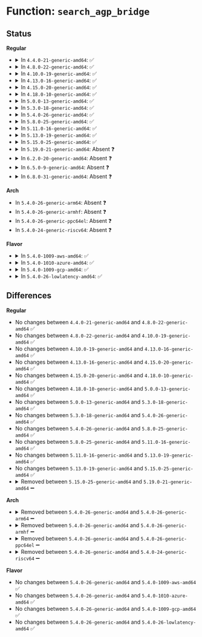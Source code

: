 # Function: <code>search_agp_bridge</code>

## Status
<b>Regular</b>
<ul>
<li>
<details>
<summary>In <code>4.4.0-21-generic-amd64</code>: ✅</summary>

```c
u32 search_agp_bridge(u32 * order, int * valid_agp)
```

```json
{
  "name": "search_agp_bridge",
  "collision_type": "Unique Static",
  "inline_type": "No",
  "funcs": [
    {
      "addr": 18446744071595054864,
      "name": "search_agp_bridge",
      "external": false,
      "loc": "arch/x86/kernel/aperture_64.c:189",
      "file": "arch/x86/kernel/aperture_64.c",
      "inline": "seen, unknown",
      "caller_inline": [],
      "caller_func": [
        "arch/x86/kernel/aperture_64.c:early_gart_iommu_check",
        "arch/x86/kernel/aperture_64.c:gart_iommu_hole_init"
      ]
    }
  ],
  "symbols": [
    {
      "addr": 18446744071595054864,
      "name": "search_agp_bridge",
      "section": ".init.text",
      "bind": "STB_LOCAL",
      "size": 721
    }
  ]
}
```
</details>
</li>
<li>
<details>
<summary>In <code>4.8.0-22-generic-amd64</code>: ✅</summary>

```c
u32 search_agp_bridge(u32 * order, int * valid_agp)
```

```json
{
  "name": "search_agp_bridge",
  "collision_type": "Unique Static",
  "inline_type": "No",
  "funcs": [
    {
      "addr": 18446744071595220597,
      "name": "search_agp_bridge",
      "external": false,
      "loc": "arch/x86/kernel/aperture_64.c:189",
      "file": "arch/x86/kernel/aperture_64.c",
      "inline": "seen, unknown",
      "caller_inline": [],
      "caller_func": [
        "arch/x86/kernel/aperture_64.c:gart_iommu_hole_init",
        "arch/x86/kernel/aperture_64.c:early_gart_iommu_check"
      ]
    }
  ],
  "symbols": [
    {
      "addr": 18446744071595220597,
      "name": "search_agp_bridge",
      "section": ".init.text",
      "bind": "STB_LOCAL",
      "size": 725
    }
  ]
}
```
</details>
</li>
<li>
<details>
<summary>In <code>4.10.0-19-generic-amd64</code>: ✅</summary>

```c
u32 search_agp_bridge(u32 * order, int * valid_agp)
```

```json
{
  "name": "search_agp_bridge",
  "collision_type": "Unique Static",
  "inline_type": "No",
  "funcs": [
    {
      "addr": 18446744071595463672,
      "name": "search_agp_bridge",
      "external": false,
      "loc": "arch/x86/kernel/aperture_64.c:189",
      "file": "arch/x86/kernel/aperture_64.c",
      "inline": "seen, unknown",
      "caller_inline": [],
      "caller_func": [
        "arch/x86/kernel/aperture_64.c:gart_iommu_hole_init",
        "arch/x86/kernel/aperture_64.c:early_gart_iommu_check"
      ]
    }
  ],
  "symbols": [
    {
      "addr": 18446744071595463672,
      "name": "search_agp_bridge",
      "section": ".init.text",
      "bind": "STB_LOCAL",
      "size": 725
    }
  ]
}
```
</details>
</li>
<li>
<details>
<summary>In <code>4.13.0-16-generic-amd64</code>: ✅</summary>

```c
u32 search_agp_bridge(u32 * order, int * valid_agp)
```

```json
{
  "name": "search_agp_bridge",
  "collision_type": "Unique Static",
  "inline_type": "No",
  "funcs": [
    {
      "addr": 18446744071596384858,
      "name": "search_agp_bridge",
      "external": false,
      "loc": "arch/x86/kernel/aperture_64.c:189",
      "file": "arch/x86/kernel/aperture_64.c",
      "inline": "seen, unknown",
      "caller_inline": [],
      "caller_func": [
        "arch/x86/kernel/aperture_64.c:gart_iommu_hole_init",
        "arch/x86/kernel/aperture_64.c:early_gart_iommu_check"
      ]
    }
  ],
  "symbols": [
    {
      "addr": 18446744071596384858,
      "name": "search_agp_bridge",
      "section": ".init.text",
      "bind": "STB_LOCAL",
      "size": 729
    }
  ]
}
```
</details>
</li>
<li>
<details>
<summary>In <code>4.15.0-20-generic-amd64</code>: ✅</summary>

```c
u32 search_agp_bridge(u32 * order, int * valid_agp)
```

```json
{
  "name": "search_agp_bridge",
  "collision_type": "Unique Static",
  "inline_type": "No",
  "funcs": [
    {
      "addr": 18446744071602703369,
      "name": "search_agp_bridge",
      "external": false,
      "loc": "arch/x86/kernel/aperture_64.c:218",
      "file": "arch/x86/kernel/aperture_64.c",
      "inline": "seen, unknown",
      "caller_inline": [],
      "caller_func": [
        "arch/x86/kernel/aperture_64.c:gart_iommu_hole_init",
        "arch/x86/kernel/aperture_64.c:early_gart_iommu_check"
      ]
    }
  ],
  "symbols": [
    {
      "addr": 18446744071602703369,
      "name": "search_agp_bridge",
      "section": ".init.text",
      "bind": "STB_LOCAL",
      "size": 729
    }
  ]
}
```
</details>
</li>
<li>
<details>
<summary>In <code>4.18.0-10-generic-amd64</code>: ✅</summary>

```c
u32 search_agp_bridge(u32 * order, int * valid_agp)
```

```json
{
  "name": "search_agp_bridge",
  "collision_type": "Unique Static",
  "inline_type": "No",
  "funcs": [
    {
      "addr": 18446744071602875940,
      "name": "search_agp_bridge",
      "external": false,
      "loc": "arch/x86/kernel/aperture_64.c:218",
      "file": "arch/x86/kernel/aperture_64.c",
      "inline": "seen, unknown",
      "caller_inline": [],
      "caller_func": [
        "arch/x86/kernel/aperture_64.c:gart_iommu_hole_init",
        "arch/x86/kernel/aperture_64.c:early_gart_iommu_check"
      ]
    }
  ],
  "symbols": [
    {
      "addr": 18446744071602875940,
      "name": "search_agp_bridge",
      "section": ".init.text",
      "bind": "STB_LOCAL",
      "size": 719
    }
  ]
}
```
</details>
</li>
<li>
<details>
<summary>In <code>5.0.0-13-generic-amd64</code>: ✅</summary>

```c
u32 search_agp_bridge(u32 * order, int * valid_agp)
```

```json
{
  "name": "search_agp_bridge",
  "collision_type": "Unique Static",
  "inline_type": "No",
  "funcs": [
    {
      "addr": 18446744071604673183,
      "name": "search_agp_bridge",
      "external": false,
      "loc": "arch/x86/kernel/aperture_64.c:192",
      "file": "arch/x86/kernel/aperture_64.c",
      "inline": "seen, unknown",
      "caller_inline": [],
      "caller_func": [
        "arch/x86/kernel/aperture_64.c:gart_iommu_hole_init",
        "arch/x86/kernel/aperture_64.c:early_gart_iommu_check"
      ]
    }
  ],
  "symbols": [
    {
      "addr": 18446744071604673183,
      "name": "search_agp_bridge",
      "section": ".init.text",
      "bind": "STB_LOCAL",
      "size": 616
    }
  ]
}
```
</details>
</li>
<li>
<details>
<summary>In <code>5.3.0-18-generic-amd64</code>: ✅</summary>

```c
u32 search_agp_bridge(u32 * order, int * valid_agp)
```

```json
{
  "name": "search_agp_bridge",
  "collision_type": "Unique Static",
  "inline_type": "No",
  "funcs": [
    {
      "addr": 18446744071604772212,
      "name": "search_agp_bridge",
      "external": false,
      "loc": "arch/x86/kernel/aperture_64.c:198",
      "file": "arch/x86/kernel/aperture_64.c",
      "inline": "seen, unknown",
      "caller_inline": [],
      "caller_func": [
        "arch/x86/kernel/aperture_64.c:gart_iommu_hole_init",
        "arch/x86/kernel/aperture_64.c:early_gart_iommu_check"
      ]
    }
  ],
  "symbols": [
    {
      "addr": 18446744071604772212,
      "name": "search_agp_bridge",
      "section": ".init.text",
      "bind": "STB_LOCAL",
      "size": 623
    }
  ]
}
```
</details>
</li>
<li>
<details>
<summary>In <code>5.4.0-26-generic-amd64</code>: ✅</summary>

```c
u32 search_agp_bridge(u32 * order, int * valid_agp)
```

```json
{
  "name": "search_agp_bridge",
  "collision_type": "Unique Static",
  "inline_type": "No",
  "funcs": [
    {
      "addr": 18446744071604798026,
      "name": "search_agp_bridge",
      "external": false,
      "loc": "arch/x86/kernel/aperture_64.c:198",
      "file": "arch/x86/kernel/aperture_64.c",
      "inline": "seen, unknown",
      "caller_inline": [],
      "caller_func": [
        "arch/x86/kernel/aperture_64.c:gart_iommu_hole_init",
        "arch/x86/kernel/aperture_64.c:early_gart_iommu_check"
      ]
    }
  ],
  "symbols": [
    {
      "addr": 18446744071604798026,
      "name": "search_agp_bridge",
      "section": ".init.text",
      "bind": "STB_LOCAL",
      "size": 615
    }
  ]
}
```
</details>
</li>
<li>
<details>
<summary>In <code>5.8.0-25-generic-amd64</code>: ✅</summary>

```c
u32 search_agp_bridge(u32 * order, int * valid_agp)
```

```json
{
  "name": "search_agp_bridge",
  "collision_type": "Unique Static",
  "inline_type": "No",
  "funcs": [
    {
      "addr": 18446744071609141245,
      "name": "search_agp_bridge",
      "external": false,
      "loc": "arch/x86/kernel/aperture_64.c:198",
      "file": "arch/x86/kernel/aperture_64.c",
      "inline": "seen, unknown",
      "caller_inline": [],
      "caller_func": [
        "arch/x86/kernel/aperture_64.c:gart_iommu_hole_init",
        "arch/x86/kernel/aperture_64.c:early_gart_iommu_check"
      ]
    }
  ],
  "symbols": [
    {
      "addr": 18446744071609141245,
      "name": "search_agp_bridge",
      "section": ".init.text",
      "bind": "STB_LOCAL",
      "size": 211
    }
  ]
}
```
</details>
</li>
<li>
<details>
<summary>In <code>5.11.0-16-generic-amd64</code>: ✅</summary>

```c
u32 search_agp_bridge(u32 * order, int * valid_agp)
```

```json
{
  "name": "search_agp_bridge",
  "collision_type": "Unique Static",
  "inline_type": "No",
  "funcs": [
    {
      "addr": 18446744071612211294,
      "name": "search_agp_bridge",
      "external": false,
      "loc": "arch/x86/kernel/aperture_64.c:198",
      "file": "arch/x86/kernel/aperture_64.c",
      "inline": "seen, unknown",
      "caller_inline": [],
      "caller_func": [
        "arch/x86/kernel/aperture_64.c:gart_iommu_hole_init",
        "arch/x86/kernel/aperture_64.c:early_gart_iommu_check"
      ]
    }
  ],
  "symbols": [
    {
      "addr": 18446744071612211294,
      "name": "search_agp_bridge",
      "section": ".init.text",
      "bind": "STB_LOCAL",
      "size": 211
    }
  ]
}
```
</details>
</li>
<li>
<details>
<summary>In <code>5.13.0-19-generic-amd64</code>: ✅</summary>

```c
u32 search_agp_bridge(u32 * order, int * valid_agp)
```

```json
{
  "name": "search_agp_bridge",
  "collision_type": "Unique Static",
  "inline_type": "No",
  "funcs": [
    {
      "addr": 18446744071614352467,
      "name": "search_agp_bridge",
      "external": false,
      "loc": "arch/x86/kernel/aperture_64.c:198",
      "file": "arch/x86/kernel/aperture_64.c",
      "inline": "seen, unknown",
      "caller_inline": [],
      "caller_func": [
        "arch/x86/kernel/aperture_64.c:gart_iommu_hole_init",
        "arch/x86/kernel/aperture_64.c:early_gart_iommu_check"
      ]
    }
  ],
  "symbols": [
    {
      "addr": 18446744071614352467,
      "name": "search_agp_bridge",
      "section": ".init.text",
      "bind": "STB_LOCAL",
      "size": 211
    }
  ]
}
```
</details>
</li>
<li>
<details>
<summary>In <code>5.15.0-25-generic-amd64</code>: ✅</summary>

```c
u32 search_agp_bridge(u32 * order, int * valid_agp)
```

```json
{
  "name": "search_agp_bridge",
  "collision_type": "Unique Static",
  "inline_type": "No",
  "funcs": [
    {
      "addr": 18446744071615282695,
      "name": "search_agp_bridge",
      "external": false,
      "loc": "arch/x86/kernel/aperture_64.c:197",
      "file": "arch/x86/kernel/aperture_64.c",
      "inline": "seen, unknown",
      "caller_inline": [],
      "caller_func": [
        "arch/x86/kernel/aperture_64.c:gart_iommu_hole_init",
        "arch/x86/kernel/aperture_64.c:early_gart_iommu_check"
      ]
    }
  ],
  "symbols": [
    {
      "addr": 18446744071615282695,
      "name": "search_agp_bridge",
      "section": ".init.text",
      "bind": "STB_LOCAL",
      "size": 211
    }
  ]
}
```
</details>
</li>
<li>
<details>
<summary>In <code>5.19.0-21-generic-amd64</code>: Absent ❓</summary>

```json
{
  "name": "search_agp_bridge",
  "collision_type": "Unique Static",
  "inline_type": "Selective",
  "funcs": [
    {
      "addr": 18446744071617061697,
      "name": "search_agp_bridge",
      "external": false,
      "loc": "arch/x86/kernel/aperture_64.c:208",
      "file": "arch/x86/kernel/aperture_64.c",
      "inline": "not declared, inlined",
      "caller_inline": [],
      "caller_func": [
        "arch/x86/kernel/aperture_64.c:gart_iommu_hole_init",
        "arch/x86/kernel/aperture_64.c:early_gart_iommu_check"
      ]
    }
  ],
  "symbols": [
    {
      "addr": 18446744071617061697,
      "name": "search_agp_bridge.constprop.0",
      "section": ".init.text",
      "bind": "STB_LOCAL",
      "size": 226
    }
  ]
}
```
</details>
</li>
<li>
<details>
<summary>In <code>6.2.0-20-generic-amd64</code>: Absent ❓</summary>

```json
{
  "name": "search_agp_bridge",
  "collision_type": "Unique Static",
  "inline_type": "Selective",
  "funcs": [
    {
      "addr": 18446744071627708496,
      "name": "search_agp_bridge",
      "external": false,
      "loc": "arch/x86/kernel/aperture_64.c:208",
      "file": "arch/x86/kernel/aperture_64.c",
      "inline": "not declared, inlined",
      "caller_inline": [],
      "caller_func": [
        "arch/x86/kernel/aperture_64.c:gart_iommu_hole_init",
        "arch/x86/kernel/aperture_64.c:early_gart_iommu_check"
      ]
    }
  ],
  "symbols": [
    {
      "addr": 18446744071627708496,
      "name": "search_agp_bridge.constprop.0",
      "section": ".init.text",
      "bind": "STB_LOCAL",
      "size": 219
    }
  ]
}
```
</details>
</li>
<li>
<details>
<summary>In <code>6.5.0-9-generic-amd64</code>: Absent ❓</summary>

```json
{
  "name": "search_agp_bridge",
  "collision_type": "Unique Static",
  "inline_type": "Selective",
  "funcs": [
    {
      "addr": 18446744071619465824,
      "name": "search_agp_bridge",
      "external": false,
      "loc": "arch/x86/kernel/aperture_64.c:208",
      "file": "arch/x86/kernel/aperture_64.c",
      "inline": "not declared, inlined",
      "caller_inline": [],
      "caller_func": [
        "arch/x86/kernel/aperture_64.c:gart_iommu_hole_init",
        "arch/x86/kernel/aperture_64.c:early_gart_iommu_check"
      ]
    }
  ],
  "symbols": [
    {
      "addr": 18446744071619465824,
      "name": "search_agp_bridge.constprop.0",
      "section": ".init.text",
      "bind": "STB_LOCAL",
      "size": 219
    }
  ]
}
```
</details>
</li>
<li>
<details>
<summary>In <code>6.8.0-31-generic-amd64</code>: Absent ❓</summary>

```json
{
  "name": "search_agp_bridge",
  "collision_type": "Unique Static",
  "inline_type": "Selective",
  "funcs": [
    {
      "addr": 18446744071621762336,
      "name": "search_agp_bridge",
      "external": false,
      "loc": "arch/x86/kernel/aperture_64.c:208",
      "file": "arch/x86/kernel/aperture_64.c",
      "inline": "not declared, inlined",
      "caller_inline": [],
      "caller_func": [
        "arch/x86/kernel/aperture_64.c:gart_iommu_hole_init",
        "arch/x86/kernel/aperture_64.c:early_gart_iommu_check"
      ]
    }
  ],
  "symbols": [
    {
      "addr": 18446744071621762336,
      "name": "search_agp_bridge.constprop.0",
      "section": ".init.text",
      "bind": "STB_LOCAL",
      "size": 219
    }
  ]
}
```
</details>
</li>
</ul>
<b>Arch</b>
<ul>
<li>
In <code>5.4.0-26-generic-arm64</code>: Absent ❓
</li>
<li>
In <code>5.4.0-26-generic-armhf</code>: Absent ❓
</li>
<li>
In <code>5.4.0-26-generic-ppc64el</code>: Absent ❓
</li>
<li>
In <code>5.4.0-24-generic-riscv64</code>: Absent ❓
</li>
</ul>
<b>Flavor</b>
<ul>
<li>
<details>
<summary>In <code>5.4.0-1009-aws-amd64</code>: ✅</summary>

```c
u32 search_agp_bridge(u32 * order, int * valid_agp)
```

```json
{
  "name": "search_agp_bridge",
  "collision_type": "Unique Static",
  "inline_type": "No",
  "funcs": [
    {
      "addr": 18446744071604711968,
      "name": "search_agp_bridge",
      "external": false,
      "loc": "arch/x86/kernel/aperture_64.c:198",
      "file": "arch/x86/kernel/aperture_64.c",
      "inline": "seen, unknown",
      "caller_inline": [],
      "caller_func": [
        "arch/x86/kernel/aperture_64.c:gart_iommu_hole_init",
        "arch/x86/kernel/aperture_64.c:early_gart_iommu_check"
      ]
    }
  ],
  "symbols": [
    {
      "addr": 18446744071604711968,
      "name": "search_agp_bridge",
      "section": ".init.text",
      "bind": "STB_LOCAL",
      "size": 615
    }
  ]
}
```
</details>
</li>
<li>
<details>
<summary>In <code>5.4.0-1010-azure-amd64</code>: ✅</summary>

```c
u32 search_agp_bridge(u32 * order, int * valid_agp)
```

```json
{
  "name": "search_agp_bridge",
  "collision_type": "Unique Static",
  "inline_type": "No",
  "funcs": [
    {
      "addr": 18446744071604679911,
      "name": "search_agp_bridge",
      "external": false,
      "loc": "arch/x86/kernel/aperture_64.c:198",
      "file": "arch/x86/kernel/aperture_64.c",
      "inline": "seen, unknown",
      "caller_inline": [],
      "caller_func": [
        "arch/x86/kernel/aperture_64.c:gart_iommu_hole_init",
        "arch/x86/kernel/aperture_64.c:early_gart_iommu_check"
      ]
    }
  ],
  "symbols": [
    {
      "addr": 18446744071604679911,
      "name": "search_agp_bridge",
      "section": ".init.text",
      "bind": "STB_LOCAL",
      "size": 615
    }
  ]
}
```
</details>
</li>
<li>
<details>
<summary>In <code>5.4.0-1009-gcp-amd64</code>: ✅</summary>

```c
u32 search_agp_bridge(u32 * order, int * valid_agp)
```

```json
{
  "name": "search_agp_bridge",
  "collision_type": "Unique Static",
  "inline_type": "No",
  "funcs": [
    {
      "addr": 18446744071604789535,
      "name": "search_agp_bridge",
      "external": false,
      "loc": "arch/x86/kernel/aperture_64.c:198",
      "file": "arch/x86/kernel/aperture_64.c",
      "inline": "seen, unknown",
      "caller_inline": [],
      "caller_func": [
        "arch/x86/kernel/aperture_64.c:gart_iommu_hole_init",
        "arch/x86/kernel/aperture_64.c:early_gart_iommu_check"
      ]
    }
  ],
  "symbols": [
    {
      "addr": 18446744071604789535,
      "name": "search_agp_bridge",
      "section": ".init.text",
      "bind": "STB_LOCAL",
      "size": 615
    }
  ]
}
```
</details>
</li>
<li>
<details>
<summary>In <code>5.4.0-26-lowlatency-amd64</code>: ✅</summary>

```c
u32 search_agp_bridge(u32 * order, int * valid_agp)
```

```json
{
  "name": "search_agp_bridge",
  "collision_type": "Unique Static",
  "inline_type": "No",
  "funcs": [
    {
      "addr": 18446744071604802156,
      "name": "search_agp_bridge",
      "external": false,
      "loc": "arch/x86/kernel/aperture_64.c:198",
      "file": "arch/x86/kernel/aperture_64.c",
      "inline": "seen, unknown",
      "caller_inline": [],
      "caller_func": [
        "arch/x86/kernel/aperture_64.c:gart_iommu_hole_init",
        "arch/x86/kernel/aperture_64.c:early_gart_iommu_check"
      ]
    }
  ],
  "symbols": [
    {
      "addr": 18446744071604802156,
      "name": "search_agp_bridge",
      "section": ".init.text",
      "bind": "STB_LOCAL",
      "size": 615
    }
  ]
}
```
</details>
</li>
</ul>

## Differences
<b>Regular</b>
<ul>
<li>
No changes between <code>4.4.0-21-generic-amd64</code> and <code>4.8.0-22-generic-amd64</code> ✅
</li>
<li>
No changes between <code>4.8.0-22-generic-amd64</code> and <code>4.10.0-19-generic-amd64</code> ✅
</li>
<li>
No changes between <code>4.10.0-19-generic-amd64</code> and <code>4.13.0-16-generic-amd64</code> ✅
</li>
<li>
No changes between <code>4.13.0-16-generic-amd64</code> and <code>4.15.0-20-generic-amd64</code> ✅
</li>
<li>
No changes between <code>4.15.0-20-generic-amd64</code> and <code>4.18.0-10-generic-amd64</code> ✅
</li>
<li>
No changes between <code>4.18.0-10-generic-amd64</code> and <code>5.0.0-13-generic-amd64</code> ✅
</li>
<li>
No changes between <code>5.0.0-13-generic-amd64</code> and <code>5.3.0-18-generic-amd64</code> ✅
</li>
<li>
No changes between <code>5.3.0-18-generic-amd64</code> and <code>5.4.0-26-generic-amd64</code> ✅
</li>
<li>
No changes between <code>5.4.0-26-generic-amd64</code> and <code>5.8.0-25-generic-amd64</code> ✅
</li>
<li>
No changes between <code>5.8.0-25-generic-amd64</code> and <code>5.11.0-16-generic-amd64</code> ✅
</li>
<li>
No changes between <code>5.11.0-16-generic-amd64</code> and <code>5.13.0-19-generic-amd64</code> ✅
</li>
<li>
No changes between <code>5.13.0-19-generic-amd64</code> and <code>5.15.0-25-generic-amd64</code> ✅
</li>
<li>
<details>
<summary>Removed between <code>5.15.0-25-generic-amd64</code> and <code>5.19.0-21-generic-amd64</code> ➖</summary>

```c
u32 search_agp_bridge(u32 * order, int * valid_agp)
```
</details>
</li>
</ul>
<b>Arch</b>
<ul>
<li>
<details>
<summary>Removed between <code>5.4.0-26-generic-amd64</code> and <code>5.4.0-26-generic-arm64</code> ➖</summary>

```c
u32 search_agp_bridge(u32 * order, int * valid_agp)
```
</details>
</li>
<li>
<details>
<summary>Removed between <code>5.4.0-26-generic-amd64</code> and <code>5.4.0-26-generic-armhf</code> ➖</summary>

```c
u32 search_agp_bridge(u32 * order, int * valid_agp)
```
</details>
</li>
<li>
<details>
<summary>Removed between <code>5.4.0-26-generic-amd64</code> and <code>5.4.0-26-generic-ppc64el</code> ➖</summary>

```c
u32 search_agp_bridge(u32 * order, int * valid_agp)
```
</details>
</li>
<li>
<details>
<summary>Removed between <code>5.4.0-26-generic-amd64</code> and <code>5.4.0-24-generic-riscv64</code> ➖</summary>

```c
u32 search_agp_bridge(u32 * order, int * valid_agp)
```
</details>
</li>
</ul>
<b>Flavor</b>
<ul>
<li>
No changes between <code>5.4.0-26-generic-amd64</code> and <code>5.4.0-1009-aws-amd64</code> ✅
</li>
<li>
No changes between <code>5.4.0-26-generic-amd64</code> and <code>5.4.0-1010-azure-amd64</code> ✅
</li>
<li>
No changes between <code>5.4.0-26-generic-amd64</code> and <code>5.4.0-1009-gcp-amd64</code> ✅
</li>
<li>
No changes between <code>5.4.0-26-generic-amd64</code> and <code>5.4.0-26-lowlatency-amd64</code> ✅
</li>
</ul>
